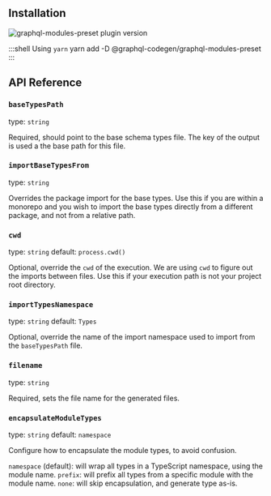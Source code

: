 ## Installation



<img alt="graphql-modules-preset plugin version" src="https://img.shields.io/npm/v/@graphql-codegen/graphql-modules-preset?color=%23e15799&label=plugin&nbsp;version&style=for-the-badge"/>


    
:::shell Using `yarn`
    yarn add -D @graphql-codegen/graphql-modules-preset
:::

## API Reference

### `baseTypesPath`

type: `string`

Required, should point to the base schema types file.
The key of the output is used a the base path for this file.


### `importBaseTypesFrom`

type: `string`

Overrides the package import for the base types. Use this if you are within a monorepo and you wish
to import the base types directly from a different package, and not from a relative path.


### `cwd`

type: `string`
default: `process.cwd()`

Optional, override the `cwd` of the execution. We are using `cwd` to figure out the imports between files. Use this if your execution path is not your project root directory.


### `importTypesNamespace`

type: `string`
default: `Types`

Optional, override the name of the import namespace used to import from the `baseTypesPath` file.


### `filename`

type: `string`

Required, sets the file name for the generated files.


### `encapsulateModuleTypes`

type: `string`
default: `namespace`

Configure how to encapsulate the module types, to avoid confusion.

`namespace` (default): will wrap all types in a TypeScript namespace, using the module name.
`prefix`: will prefix all types from a specific module with the module name.
`none`: will skip encapsulation, and generate type as-is.
